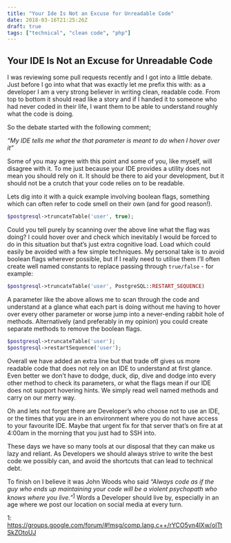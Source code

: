 ```yaml
---
title: "Your Ide Is Not an Excuse for Unreadable Code"
date: 2018-03-16T21:25:26Z
draft: true
tags: ["technical", "clean code", "php"]
---
```


## Your IDE Is Not an Excuse for Unreadable Code

I was reviewing some pull requests recently and I got into a  little debate. Just before I go into what that was exactly let me prefix this with: as a developer I am a very strong believer in writing clean, readable code. From top to bottom it should read like a story and if I handed it to someone who had never coded in their life, I want them to be able to understand roughly what the code is doing.

So the debate started with the following comment;

_“My IDE tells me what the that parameter is meant to do when I hover over it”_

Some of you may agree with this point and some of you, like myself, will disagree with it. To me just because your IDE provides a utility does not mean you should rely on it. It should be there to aid your development, but it should not be a crutch that your code relies on to be readable.

Lets dig into it with a quick example involving boolean flags, something which can often refer to code smell on their own (and for good reason!).


```php
$postgresql->truncateTable('user', true);
```


Could you tell purely by scanning over the above line what the flag was doing? I could hover over and check which inevitably I would be forced to do in this situation but that’s just extra cognitive load. Load which could easily be avoided with a few simple techniques. My personal take is to avoid boolean flags wherever possible, but if I really need to utilise them I’ll often create well named constants to replace passing through `true/false` - for example:

```php
$postgresql->truncateTable('user', PostgreSQL::RESTART_SEQUENCE)
```


A parameter like the above allows me to scan through the code and understand at a glance what each part is doing without me having to hover over every other parameter or worse jump into a never-ending rabbit hole of methods. Alternatively (and preferably in my opinion) you could create separate methods to remove the boolean flags.

```php
$postgresql->truncateTable('user');
$postgresql->restartSequence('user');
```


Overall we have added an extra line but that trade off gives us more readable code that does not rely on an IDE to understand at first glance. Even better we don’t have to dodge, duck, dip, dive and dodge into every other method to check its parameters, or what the flags mean if our IDE does not support hovering hints. We simply read well named methods and carry on our merry way.

Oh and lets not forget there are Developer’s who choose not to use an IDE, or the times that you are in an environment where you do not have access to your favourite IDE. Maybe that urgent fix for that server that’s on fire at at 4:00am in the morning that you just had to SSH into.

These days we have so many tools at our disposal that they can make us lazy and reliant. As Developers we should always strive to write the best code we possibly can, and avoid the shortcuts that can lead to technical debt.

To finish on I believe it was John Woods who said _“Always code as if the guy who ends up maintaining your code will be a violent psychopath who knows where you live.”_<sup>[1](#quote-source)</sup> Words a Developer should live by, especially in an age where we post our location on social media at every turn.

<a name="quote-source">1</a>: https://groups.google.com/forum/#!msg/comp.lang.c++/rYCO5yn4lXw/oITtSkZOtoUJ
